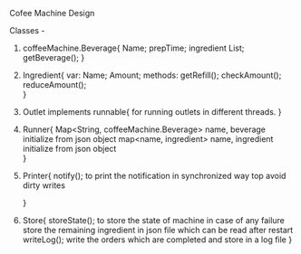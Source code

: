 Cofee Machine Design

Classes - 
1.    coffeeMachine.Beverage{
        Name;
        prepTime;
        ingredient List;
        getBeverage();
        }

2.    Ingredient{
      var:
        Name;
        Amount;
      methods:
        getRefill();
        checkAmount();
        reduceAmount();  
        }
        
3.    Outlet implements runnable{
        for running outlets in different threads.
        }
4.    Runner{
        Map<String, coffeeMachine.Beverage> name, beverage  initialize from json object
        map<name, ingredient> name, ingredient  initialize from json object   
        }
5.    Printer{
        notify(); to print the notification in synchronized way top avoid dirty writes

        }
6.    Store{
        storeState();   to store the state of machine in case of any failure store the remaining ingredient in json file which can be read after restart
        writeLog();     write the orders which are completed and store in a log file 
        }
